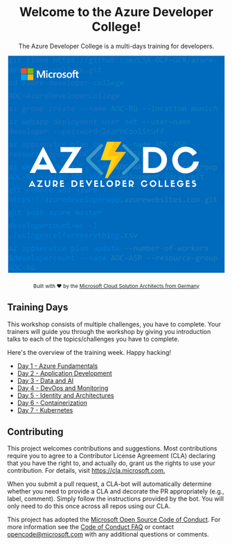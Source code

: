 <div align="center">
  <h1>Welcome to the Azure Developer College!</h1>
  <p>The Azure Developer College is a multi-days training for developers.</p>
  
![ADC](./images/azdc.png)

  <p>
    <sub>Built with ❤️ by the
      <a href="https://github.com/CSA-OCP-GER">Microsoft Cloud Solution Architects from Germany</a>
    </sub>
  </p>

</div>

## Training Days

This workshop consists of multiple challenges, you have to complete. Your trainers will guide you through the workshop by giving you introduction talks to each of the topics/challenges you have to complete.  

Here's the overview of the training week. Happy hacking!
  
- [Day 1 - Azure Fundamentals](day1/README.md)
- [Day 2 - Application Development](day2/README.md)
- [Day 3 - Data and AI](day3/README.md)
- [Day 4 - DevOps and Monitoring](day4-azdevops/README.md)
- [Day 5 - Identity and Architectures](day5/README.md)
- [Day 6 - Containerization](day6/README.md)
- [Day 7 - Kubernetes](day7/README.md)

## Contributing ##

This project welcomes contributions and suggestions.  Most contributions require you to agree to a
Contributor License Agreement (CLA) declaring that you have the right to, and actually do, grant us
the rights to use your contribution. For details, visit <https://cla.microsoft.com.>

When you submit a pull request, a CLA-bot will automatically determine whether you need to provide
a CLA and decorate the PR appropriately (e.g., label, comment). Simply follow the instructions
provided by the bot. You will only need to do this once across all repos using our CLA.

This project has adopted the [Microsoft Open Source Code of Conduct](https://opensource.microsoft.com/codeofconduct/).
For more information see the [Code of Conduct FAQ](https://opensource.microsoft.com/codeofconduct/faq/) or
contact [opencode@microsoft.com](mailto:opencode@microsoft.com) with any additional questions or comments.

